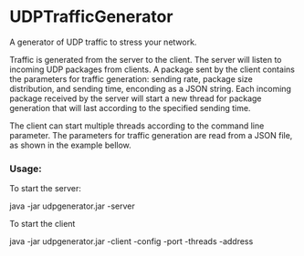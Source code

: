 # UDPTrafficGenerator
A generator of UDP traffic to stress your network.

Traffic is generated from the server to the client. The server will listen to incoming UDP packages from clients. A package sent by the client contains the parameters for traffic generation: sending rate, package size distribution, and sending time, enconding as a JSON string. Each incoming package received by the server will start a new thread for package generation that will last according to the specified sending time. 

The client can start multiple threads according to the command line parameter. The parameters for traffic generation are read from a JSON file, as shown in the example bellow.

### Usage:

To start the server:

java -jar udpgenerator.jar -server <port number>

To start the client

java -jar udpgenerator.jar -client -config <json configuration file> -port <server port> -threads <number of threads> -address <server address>
